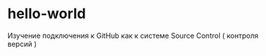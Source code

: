 hello-world
===========

Изучение подключения к GitHub как к системе Source Control ( контроля версий )
